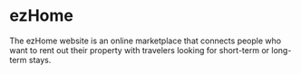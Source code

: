 # ezHome
The ezHome website is an online marketplace that connects people who want to rent out their property with travelers looking for short-term or long-term stays.
